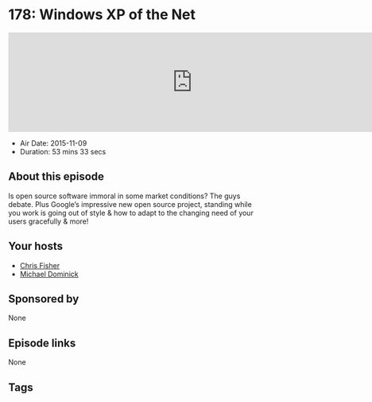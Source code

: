 # 178: Windows XP of the Net

<iframe src="https://player.fireside.fm/v2/MLf2ZzhC+X919Tbky?theme=dark" width="740" height="200" frameborder="0" scrolling="no"></iframe>

* Air Date: 2015-11-09
* Duration: 53 mins 33 secs

## About this episode

Is open source software immoral in some market conditions? The guys debate. Plus Google’s impressive new open source project, standing while you work is going out of style & how to adapt to the changing need of your users gracefully & more!

## Your hosts
* [Chris Fisher](https://coder.show/hosts/chrislas)
* [Michael Dominick](https://coder.show/hosts/michael)

## Sponsored by

None



## Episode links

None



## Tags

